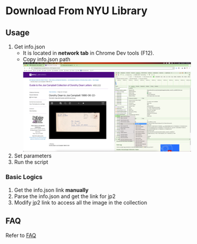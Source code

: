 # Download From NYU Library

## Usage

1. Get info.json
    - It is located in **network tab** in Chrome Dev tools (F12).
    - Copy info.json path 
        ![copy info.json path](./resources/copy_info_json_path.png)
2. Set parameters
3. Run the script

### Basic Logics

1. Get the info.json link **manually**
2. Parse the info.json and get the link for jp2
3. Modify jp2 link to access all the image in the collection

## FAQ

Refer to [FAQ](./FAQ-download_NYU.md)
